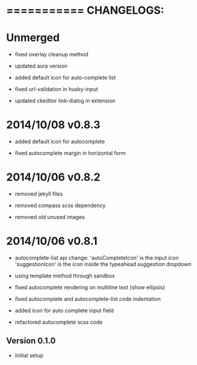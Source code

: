 ===========
CHANGELOGS:
===========

Unmerged
========

 - fixed overlay cleanup method

 - updated aura version

 - added default icon for auto-complete list

 - fixed url-validation in husky-input

 - updated ckeditor link-dialog in extension

2014/10/08 v0.8.3
=================

 - added default icon for autocomplete

 - fixed autocomplete margin in horizontal form

2014/10/06 v0.8.2
=================

 - removed jekyll files

 - removed compass scss dependency

 - removed old unused images

2014/10/06 v0.8.1
=================

 - autocomplete-list api change: 
   'autoCompleteIcon' is the input icon
   'suggestionIcon' is the icon inside the typeahead suggestion dropdown

 - using template method through sandbox

 - fixed autocomplete rendering on multiline text (show ellipsis)

 - fixed autocomplete and autocomplete-list code indentation

 - added icon for auto complete input field

 - refactored autocomplete scss code


Version 0.1.0
-------------
- Initial setup
